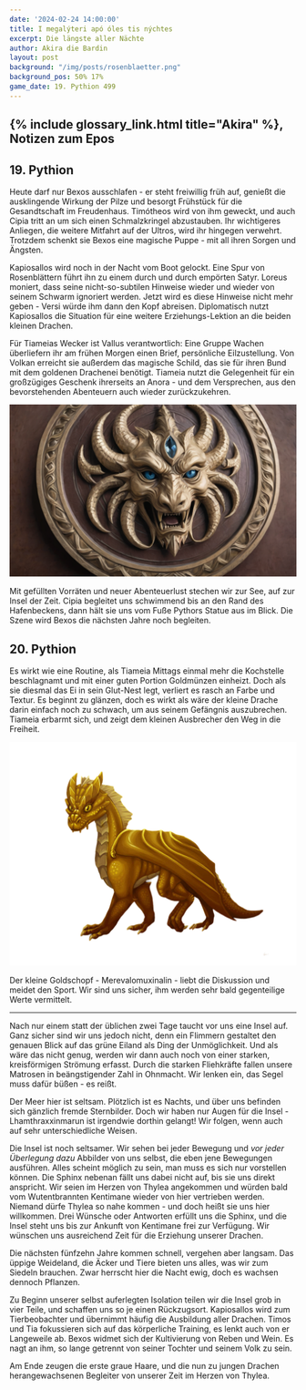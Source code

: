 ```yaml
---
date: '2024-02-24 14:00:00'
title: I megalýteri apó óles tis nýchtes
excerpt: Die längste aller Nächte
author: Akira die Bardin
layout: post
background: "/img/posts/rosenblaetter.png"
background_pos: 50% 17%
game_date: 19. Pythion 499
---
```


## {% include glossary_link.html title="Akira" %}, Notizen zum Epos

## 19. Pythion

Heute darf nur Bexos ausschlafen - er steht freiwillig früh auf, genießt die ausklingende Wirkung der Pilze und besorgt Frühstück für die Gesandtschaft im Freudenhaus. Timótheos wird von ihm geweckt, und auch Cipia tritt an um sich einen Schmalzkringel abzustauben. Ihr wichtigeres Anliegen, die weitere Mitfahrt auf der Ultros, wird ihr hingegen verwehrt. Trotzdem schenkt sie Bexos eine magische Puppe - mit all ihren Sorgen und Ängsten.

Kapiosallos wird noch in der Nacht vom Boot gelockt. Eine Spur von Rosenblättern führt ihn zu einem durch und durch empörten Satyr. Loreus moniert, dass seine nicht-so-subtilen Hinweise wieder und wieder von seinem Schwarm ignoriert werden. Jetzt wird es diese Hinweise nicht mehr geben - Versi würde ihm dann den Kopf abreisen. Diplomatisch nutzt Kapiosallos die Situation für eine weitere Erziehungs-Lektion an die beiden kleinen Drachen.

Für Tiameias Wecker ist Vallus verantwortlich: Eine Gruppe Wachen überliefern ihr am frühen Morgen einen Brief, persönliche Eilzustellung. Von Volkan erreicht sie außerdem das magische Schild, das sie für ihren Bund mit dem goldenen Drachenei benötigt. Tiameia nutzt die Gelegenheit für ein großzügiges Geschenk ihrerseits an Anora - und dem Versprechen, aus den bevorstehenden Abenteuern auch wieder zurückzukehren.

![schild](/img/posts/gold_dragon_shield.png)

Mit gefüllten Vorräten und neuer Abenteuerlust stechen wir zur See, auf zur Insel der Zeit. Cipia begleitet uns schwimmend bis an den Rand des Hafenbeckens, dann hält sie uns vom Fuße Pythors Statue aus im Blick. Die Szene wird Bexos die nächsten Jahre noch begleiten.

## 20. Pythion

Es wirkt wie eine Routine, als Tiameia Mittags einmal mehr die Kochstelle beschlagnamt und mit einer guten Portion Goldmünzen einheizt. Doch als sie diesmal das Ei in sein Glut-Nest legt, verliert es rasch an Farbe und Textur. Es beginnt zu glänzen, doch es wirkt als wäre der kleine Drache darin einfach noch zu schwach, um aus seinem Gefängnis auszubrechen. Tiameia erbarmt sich, und zeigt dem kleinen Ausbrecher den Weg in die Freiheit. 

![Merevalomuxinalin](/img/posts/tiameia_drache_freed.png)

Der kleine Goldschopf - Merevalomuxinalin - liebt die Diskussion und meidet den Sport. Wir sind uns sicher, ihm werden sehr bald gegenteilige Werte vermittelt.

---

Nach nur einem statt der üblichen zwei Tage taucht vor uns eine Insel auf. Ganz sicher sind wir uns jedoch nicht, denn ein Flimmern gestaltet den genauen Blick auf das grüne Eiland als Ding der Unmöglichkeit. Und als wäre das nicht genug, werden wir dann auch noch von einer starken, kreisförmigen Strömung erfasst. Durch die starken Fliehkräfte fallen unsere Matrosen in beängstigender Zahl in Ohnmacht. Wir lenken ein, das Segel muss dafür büßen - es reißt.

Der Meer hier ist seltsam. Plötzlich ist es Nachts, und über uns befinden sich gänzlich fremde Sternbilder. Doch wir haben nur Augen für die Insel - Lhamthraxxinmarun ist irgendwie dorthin gelangt! Wir folgen, wenn auch auf sehr unterschiedliche Weisen.

Die Insel ist noch seltsamer. Wir sehen bei jeder Bewegung und _vor jeder Überlegung dazu_ Abbilder von uns selbst, die eben jene Bewegungen ausführen. Alles scheint möglich zu sein, man muss es sich nur vorstellen können. Die Sphinx nebenan fällt uns dabei nicht auf, bis sie uns direkt anspricht. Wir seien im Herzen von Thylea angekommen und würden bald vom Wutentbrannten Kentimane wieder von hier vertrieben werden. Niemand dürfe Thylea so nahe kommen - und doch heißt sie uns hier willkommen. Drei Wünsche oder Antworten erfüllt uns die Sphinx, und die Insel steht uns bis zur Ankunft von Kentimane frei zur Verfügung. Wir wünschen uns ausreichend Zeit für die Erziehung unserer Drachen.

Die nächsten fünfzehn Jahre kommen schnell, vergehen aber langsam. Das üppige Weideland, die Äcker und Tiere bieten uns alles, was wir zum Siedeln brauchen. Zwar herrscht hier die Nacht ewig, doch es wachsen dennoch Pflanzen.

Zu Beginn unserer selbst auferlegten Isolation teilen wir die Insel grob in vier Teile, und schaffen uns so je einen Rückzugsort. Kapiosallos wird zum Tierbeobachter und übernimmt häufig die Ausbildung aller Drachen. Timos und Tia fokussieren sich auf das körperliche Training, es lenkt auch von er Langeweile ab. Bexos widmet sich der Kultivierung von Reben und Wein. Es nagt an ihm, so lange getrennt von seiner Tochter und seinem Volk zu sein.

Am Ende zeugen die erste graue Haare, und die nun zu jungen Drachen herangewachsenen Begleiter von unserer Zeit im Herzen von Thylea.

